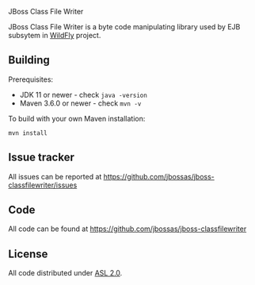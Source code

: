 JBoss Class File Writer

JBoss Class File Writer is a byte code manipulating library used by EJB subsytem in [WildFly](https://github.com/wildfly/wildfly) project.

## Building

Prerequisites:

* JDK 11 or newer - check `java -version`
* Maven 3.6.0 or newer - check `mvn -v`

To build with your own Maven installation:

    mvn install

## Issue tracker

All issues can be reported at https://github.com/jbossas/jboss-classfilewriter/issues

## Code

All code can be found at https://github.com/jbossas/jboss-classfilewriter

## License

All code distributed under [ASL 2.0](LICENSE.txt).
